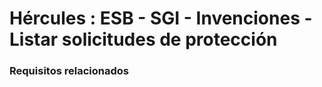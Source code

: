 # Hércules : ESB \- SGI \- Invenciones \- Listar solicitudes de protección



### Requisitos relacionados







